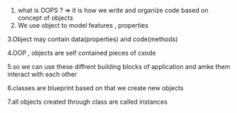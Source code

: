 1. what is OOPS ?
   => it is how we write and organize code based on concept of objects
2. We use object to model features , properties

3.Object may contain data(properties) and code(methods)

4.OOP , objects are self contained pieces of cxode

5.so we can use these diffrent building blocks of application and amke them interact with each other

6.classes are blueprint based on that we create new objects

7.all objects created through class are called instances
